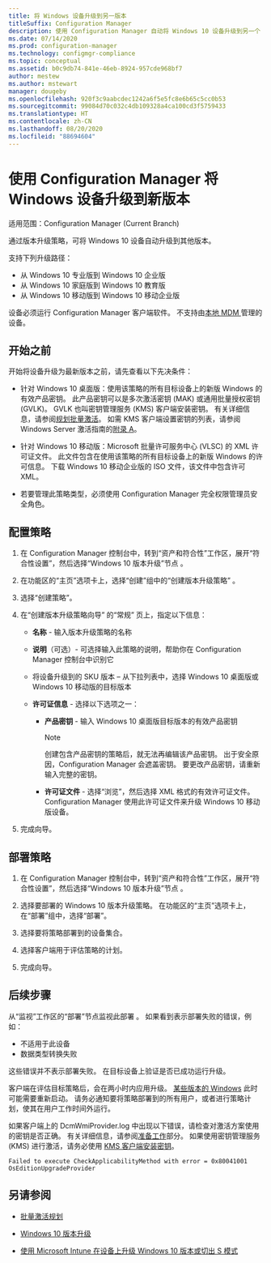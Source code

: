 ```yaml
---
title: 将 Windows 设备升级到另一版本
titleSuffix: Configuration Manager
description: 使用 Configuration Manager 自动将 Windows 10 设备升级到另一个 Windows 版本。
ms.date: 07/14/2020
ms.prod: configuration-manager
ms.technology: configmgr-compliance
ms.topic: conceptual
ms.assetid: b0c9db74-841e-46eb-8924-957cde968bf7
author: mestew
ms.author: mstewart
manager: dougeby
ms.openlocfilehash: 920f3c9aabcdec1242a6f5e5fc8e6b65c5cc0b53
ms.sourcegitcommit: 99084d70c032c4db109328a4ca100cd3f5759433
ms.translationtype: HT
ms.contentlocale: zh-CN
ms.lasthandoff: 08/20/2020
ms.locfileid: "88694604"
---
```

# <a name="upgrade-windows-devices-to-a-new-edition-with-configuration-manager"></a>使用 Configuration Manager 将 Windows 设备升级到新版本

适用范围：Configuration Manager (Current Branch)

通过版本升级策略，可将 Windows 10 设备自动升级到其他版本。

支持下列升级路径：

- 从 Windows 10 专业版到 Windows 10 企业版
- 从 Windows 10 家庭版到 Windows 10 教育版
- 从 Windows 10 移动版到 Windows 10 移动企业版

设备必须运行 Configuration Manager 客户端软件。 不支持由[本地 MDM ](../../mdm/understand/manage-mobile-devices-with-on-premises-infrastructure.md)管理的设备。

## <a name="before-you-start"></a>开始之前

开始将设备升级为最新版本之前，请先查看以下先决条件：  

- 针对 Windows 10 桌面版：使用该策略的所有目标设备上的新版 Windows 的有效产品密钥。 此产品密钥可以是多次激活密钥 (MAK) 或通用批量授权密钥 (GVLK)。 GVLK 也叫密钥管理服务 (KMS) 客户端安装密钥。 有关详细信息，请参阅[规划批量激活](/windows/deployment/volume-activation/plan-for-volume-activation-client)。 如需 KMS 客户端设置密钥的列表，请参阅 Windows Server 激活指南的[附录 A](/windows-server/get-started/kmsclientkeys)。 <!--496871-->  

- 针对 Windows 10 移动版：Microsoft 批量许可服务中心 (VLSC) 的 XML 许可证文件。 此文件包含在使用该策略的所有目标设备上的新版 Windows 的许可信息。 下载 Windows 10 移动企业版的 ISO 文件，该文件中包含许可 XML。<!-- SCCMDocs#2033 -->

- 若要管理此策略类型，必须使用 Configuration Manager 完全权限管理员安全角色。

## <a name="configure-the-policy"></a>配置策略  

1. 在 Configuration Manager 控制台中，转到“资产和符合性”工作区，展开“符合性设置”，然后选择“Windows 10 版本升级”节点  。  

2. 在功能区的“主页”选项卡上，选择“创建”组中的“创建版本升级策略”  。  

3. 选择“创建策略”。  

4. 在“创建版本升级策略向导”  的“常规” 页上，指定以下信息：  

    - **名称** - 输入版本升级策略的名称  

    - **说明**（可选）- 可选择输入此策略的说明，帮助你在 Configuration Manager 控制台中识别它  

    - 将设备升级到的 SKU 版本 – 从下拉列表中，选择 Windows 10 桌面版或 Windows 10 移动版的目标版本  

    - **许可证信息** - 选择以下选项之一：  

        - **产品密钥** - 输入 Windows 10 桌面版目标版本的有效产品密钥  

            > [!NOTE]  
            > 创建包含产品密钥的策略后，就无法再编辑该产品密钥。 出于安全原因，Configuration Manager 会遮盖密钥。 要更改产品密钥，请重新输入完整的密钥。  

        - **许可证文件** - 选择“浏览”，然后选择 XML 格式的有效许可证文件。 Configuration Manager 使用此许可证文件来升级 Windows 10 移动版设备。  

5. 完成向导。  

## <a name="deploy-the-policy"></a>部署策略  

1. 在 Configuration Manager 控制台中，转到“资产和符合性”工作区，展开“符合性设置”，然后选择“Windows 10 版本升级”节点  。  

2. 选择要部署的 Windows 10 版本升级策略。 在功能区的“主页”选项卡上，在“部署”组中，选择“部署”。  

3. 选择要将策略部署到的设备集合。

4. 选择客户端用于评估策略的计划。

5. 完成向导。

## <a name="next-steps"></a>后续步骤

从“监视”工作区的“部署”节点监视此部署 。 如果看到表示部署失败的错误，例如：

- 不适用于此设备
- 数据类型转换失败

这些错误并不表示部署失败。 在目标设备上验证是否已成功运行升级。

客户端在评估目标策略后，会在两小时内应用升级。 [某些版本的 Windows](/windows/deployment/upgrade/windows-10-edition-upgrades) 此时可能需要重新启动。 请务必通知要将策略部署到的所有用户，或者进行策略计划，使其在用户工作时间外运行。

如果客户端上的 DcmWmiProvider.log 中出现以下错误，请检查对激活方案使用的密钥是否正确。 有关详细信息，请参阅[准备工作](#before-you-start)部分。 如果使用密钥管理服务 (KMS) 进行激活，请务必使用 [KMS 客户端安装密钥](/windows-server/get-started/kmsclientkeys)。  <!-- 496871 -->

`Failed to execute CheckApplicabilityMethod with error = 0x80041001 OsEditionUpgradeProvider`

## <a name="see-also"></a>另请参阅

- [批量激活规划](/windows/deployment/volume-activation/plan-for-volume-activation-client)

- [Windows 10 版本升级](/windows/deployment/upgrade/windows-10-edition-upgrades)

- [使用 Microsoft Intune 在设备上升级 Windows 10 版本或切出 S 模式](/intune/edition-upgrade-configure-windows-10)